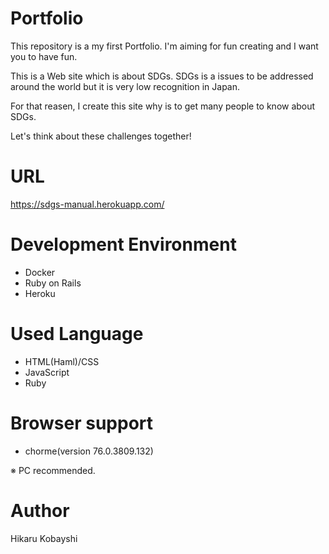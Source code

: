 Portfolio
=========

This repository is a my first Portfolio.
I'm aiming for fun creating and I want you to have fun. 

This is a Web site which is about SDGs.
SDGs is a issues to be addressed around the world but it is very low recognition in Japan.

For that reasen, I create this site why is to get many people to know about SDGs.

Let's think about these challenges together!

URL
===

https://sdgs-manual.herokuapp.com/

Development Environment
=======================

- Docker
- Ruby on Rails
- Heroku

Used Language
===============

- HTML(Haml)/CSS
- JavaScript
- Ruby

Browser support
===============

- chorme(version 76.0.3809.132)

※ PC recommended.

Author
======

Hikaru Kobayshi
